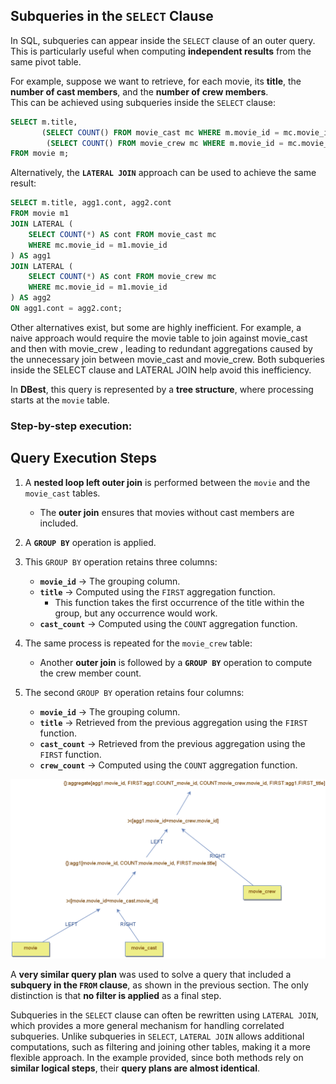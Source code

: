 ## Subqueries in the `SELECT` Clause  

In SQL, subqueries can appear inside the `SELECT` clause of an outer query.  
This is particularly useful when computing **independent results** from the same pivot table.  

For example, suppose we want to retrieve, for each movie, its **title**, the **number of cast members**, and the **number of crew members**.  
This can be achieved using subqueries inside the `SELECT` clause:  

```sql
SELECT m.title, 
       (SELECT COUNT() FROM movie_cast mc WHERE m.movie_id = mc.movie_id), 
        (SELECT COUNT() FROM movie_crew mc WHERE m.movie_id = mc.movie_id) 
FROM movie m;
```

Alternatively, the **`LATERAL JOIN`** approach can be used to achieve the same result:

```sql
SELECT m.title, agg1.cont, agg2.cont
FROM movie m1
JOIN LATERAL (
    SELECT COUNT(*) AS cont FROM movie_cast mc
    WHERE mc.movie_id = m1.movie_id
) AS agg1 
JOIN LATERAL (
    SELECT COUNT(*) AS cont FROM movie_crew mc
    WHERE mc.movie_id = m1.movie_id
) AS agg2 
ON agg1.cont = agg2.cont;
```

Other alternatives exist, but some are highly inefficient.
For example, a naive approach would require the movie table to join against movie_cast and then with movie_crew , leading to redundant aggregations caused by the unnecessary join between movie_cast and movie_crew. Both subqueries inside the SELECT clause and LATERAL JOIN help avoid this inefficiency.



In **DBest**, this query is represented by a **tree structure**, where processing starts at the `movie` table.  

### Step-by-step execution:  



## Query Execution Steps  

1. A **nested loop left outer join** is performed between the `movie` and the `movie_cast` tables.  
   - The **outer join** ensures that movies without cast members are included.  

2. A **`GROUP BY`** operation is applied.  

3. This `GROUP BY` operation retains three columns:  
   - **`movie_id`** → The grouping column.  
   - **`title`** → Computed using the `FIRST` aggregation function.  
     - This function takes the first occurrence of the title within the group, but any occurrence would work.  
   - **`cast_count`** → Computed using the `COUNT` aggregation function.  

4. The same process is repeated for the `movie_crew` table:  
   - Another **outer join** is followed by a **`GROUP BY`** operation to compute the crew member count.  

5. The second `GROUP BY` operation retains four columns:  
   - **`movie_id`** → The grouping column.  
   - **`title`** → Retrieved from the previous aggregation using the `FIRST` function. 
   - **`cast_count`** → Retrieved from the previous aggregation using the `FIRST` function.  
   - **`crew_count`** → Computed using the `COUNT` aggregation function.  

<img src="assets/images/subqueries-select-clause.png" alt="Subqueries in the SELECT clause" width="750"/>  


A **very similar query plan** was used to solve a query that included a **subquery in the `FROM` clause**, as shown in the previous section.  The only distinction is that **no filter is applied** as a final step.  

Subqueries in the `SELECT` clause can often be rewritten using `LATERAL JOIN`, which provides a more general mechanism for handling correlated subqueries. Unlike subqueries in `SELECT`, `LATERAL JOIN` allows additional computations, such as filtering and joining other tables, making it a more flexible approach.
In the example provided, since both methods rely on **similar logical steps**, their **query plans are almost identical**.  




